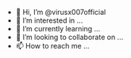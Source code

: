 - 👋 Hi, I’m @virusx007official
- 👀 I’m interested in ...
- 🌱 I’m currently learning ...
- 💞️ I’m looking to collaborate on ...
- 📫 How to reach me ...

<!---
virusx007official/virusx007official is a ✨ special ✨ repository because its `README.md` (this file) appears on your GitHub profile.
You can click the Preview link to take a look at your changes.
--->
